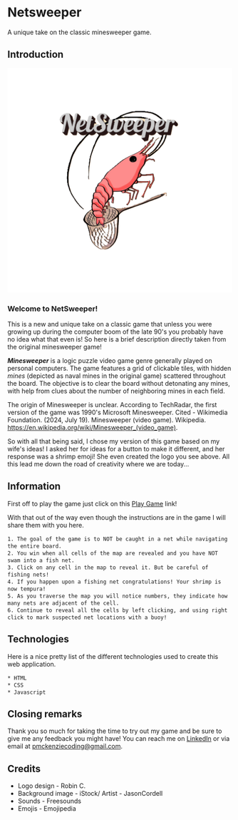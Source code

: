 # Netsweeper
A unique take on the classic minesweeper game.

## Introduction
![Logo of a shrimp in a net on an ocean background](/assets/testlogov2.png)

### Welcome to NetSweeper!
This is a new and unique take on a classic game that unless you were growing up during the computer boom of the late 90's you probably have no idea what that even is! So here is a brief description directly taken from the original minesweeper game!

***Minesweeper*** is a logic puzzle video game genre generally played on personal computers. The game features a grid of clickable tiles, with hidden *mines* (depicted as naval mines in the original game) scattered throughout the board. The objective is to clear the board without detonating any mines, with help from clues about the number of neighboring mines in each field. 

The origin of Minesweeper is unclear. According to TechRadar, the first version of the game was 1990's Microsoft Minesweeper. Cited - Wikimedia Foundation. (2024, July 19). Minesweeper (video game). Wikipedia. https://en.wikipedia.org/wiki/Minesweeper_(video_game).

So with all that being said, I chose my version of this game based on my wife's ideas! I asked her for ideas for a button to make it different, and her response was a shrimp emoji! She even created the logo you see above. All this lead me down the road of creativity where we are today...

## Information

First off to play the game just click on this [Play Game](https://anubisrises101.github.io/Netsweeper/) link! 

With that out of the way even though the instructions are in the game I will share them with you here. 

    1. The goal of the game is to NOT be caught in a net while navigating the entire board.
    2. You win when all cells of the map are revealed and you have NOT swam into a fish net.
    3. Click on any cell in the map to reveal it. But be careful of fishing nets!
    4. If you happen upon a fishing net congratulations! Your shrimp is now tempura!
    5. As you traverse the map you will notice numbers, they indicate how many nets are adjacent of the cell.
    6. Continue to reveal all the cells by left clicking, and using right click to mark suspected net locations with a buoy!

## Technologies

Here is a nice pretty list of the different technologies used to create this web application. 

    * HTML
    * CSS
    * Javascript

## Closing remarks

Thank you so much for taking the time to try out my game and be sure to give me any feedback you might have! You can reach me on [LinkedIn](www.linkedin.com/in/phillip-mckenzie-ba0a8010a) or via email at pmckenziecoding@gmail.com.

## Credits

* Logo design - Robin C.
* Background image - iStock/ Artist - JasonCordell
* Sounds - Freesounds
* Emojis - Emojipedia
